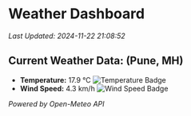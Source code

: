 
# Weather Dashboard

_Last Updated: 2024-11-22 21:08:52_

## Current Weather Data: (Pune, MH)
- **Temperature:** 17.9 °C ![Temperature Badge](https://img.shields.io/badge/Temperature-Low%20Temp-blue)
- **Wind Speed:** 4.3 km/h ![Wind Speed Badge](https://img.shields.io/badge/Wind%20Speed-Low%20Wind-blue)

*Powered by Open-Meteo API*

